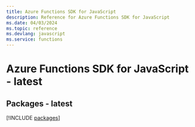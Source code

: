 ```yaml
---
title: Azure Functions SDK for JavaScript
description: Reference for Azure Functions SDK for JavaScript
ms.date: 04/03/2024
ms.topic: reference
ms.devlang: javascript
ms.service: functions
---
```

# Azure Functions SDK for JavaScript - latest
## Packages - latest
[!INCLUDE [packages](functions-index.md)]